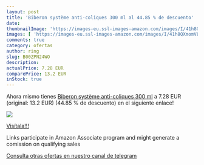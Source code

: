```yaml
---
layout: post
title: 'Biberon système anti-coliques 300 ml al 44.85 % de descuento'
date: 
thumbnailImage: 'https://images-eu.ssl-images-amazon.com/images/I/41h8QXmomVL._SL200_.jpg'
images: [ 'https://images-eu.ssl-images-amazon.com/images/I/41h8QXmomVL._SL200_.jpg' ]
comments: true
category: ofertas
author: ring
slug: B00ZPN24WO
description:
actualPrice: 7.28 EUR
comparePrice: 13.2 EUR
inStock: true
---
```


Ahora mismo tienes [Biberon système anti-coliques 300 ml](https://www.amazon.es/dp/B00ZPN24WO/?tag=tolees-21) a 7.28 EUR (original: 13.2 EUR) (44.85 %  de descuento) en el siguiente enlace!

[![](https://images-eu.ssl-images-amazon.com/images/I/41h8QXmomVL._SL200_.jpg)](https://www.amazon.es/dp/B00ZPN24WO/?tag=tolees-21)

[Visítala!!!](https://www.amazon.es/dp/B00ZPN24WO/?tag=tolees-21)

Links participate in Amazon Associate program and might generate a comission on qualifying sales

[Consulta otras ofertas en nuestro canal de telegram](https://t.me/s/ofertas25)
